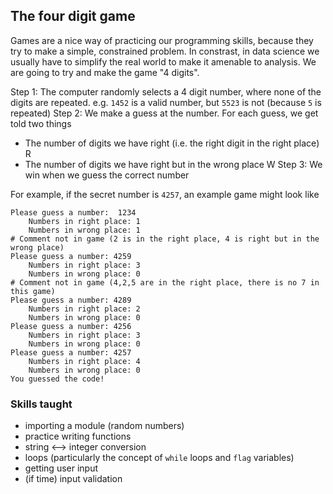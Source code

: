 ## The four digit game

Games are a nice way of practicing our programming skills, because they try to make a simple, constrained problem. In constrast, in data science we usually have to simplify the real world to make it amenable to analysis. We are going to try and make the game "4 digits".

Step 1: The computer randomly selects a 4 digit number, where none of the digits are repeated. e.g. `1452` is a valid number, but `5523` is not (because `5` is repeated)
Step 2: We make a guess at the number. For each guess, we get told two things
  - The number of digits we have right (i.e. the right digit in the right place) R
  - The number of digits we have right but in the wrong place W
Step 3: We win when we guess the correct number

For example, if the secret number is `4257`, an example game might look like
```
Please guess a number:  1234
    Numbers in right place: 1
    Numbers in wrong place: 1
# Comment not in game (2 is in the right place, 4 is right but in the wrong place)
Please guess a number: 4259
    Numbers in right place: 3
    Numbers in wrong place: 0
# Comment not in game (4,2,5 are in the right place, there is no 7 in this game)
Please guess a number: 4289
    Numbers in right place: 2
    Numbers in wrong place: 0
Please guess a number: 4256
    Numbers in right place: 3
    Numbers in wrong place: 0
Please guess a number: 4257
    Numbers in right place: 4
    Numbers in wrong place: 0
You guessed the code!
```

### Skills taught

- importing a module (random numbers)
- practice writing functions
- string <--> integer conversion
- loops (particularly the concept of `while` loops and `flag` variables)
- getting user input
- (if time) input validation

